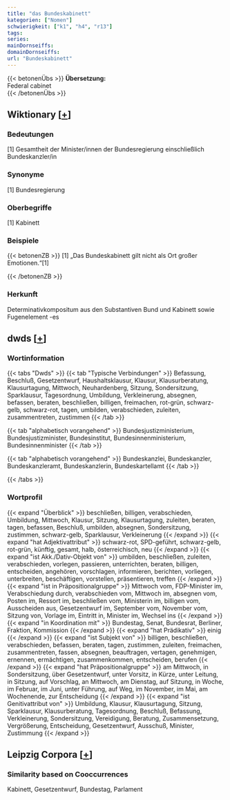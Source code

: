 ```yaml
---
title: "das Bundeskabinett"
kategorien: ["Nomen"]
schwierigkeit: ["k1", "h4", "r13"]
tags:
series:
mainDornseiffs:
domainDornseiffs:
url: "Bundeskabinett"
---
```


{{< betonenÜbs >}}
**Übersetzung:**  
Federal cabinet  
{{< /betonenÜbs >}}

## Wiktionary [[+](https://de.wiktionary.org/wiki/Bundeskabinett)]

### Bedeutungen
[1] Gesamtheit der Minister/innen der Bundesregierung einschließlich Bundeskanzler/in  

### Synonyme
[1] Bundesregierung  

### Oberbegriffe
[1] Kabinett  

### Beispiele
{{< betonenZB >}}
[1] „Das Bundeskabinett gilt nicht als Ort großer Emotionen.“[1]  

{{< /betonenZB >}}
### Herkunft
Determinativkompositum aus den Substantiven Bund und Kabinett sowie Fugenelement -es  



## dwds [[+](https://www.dwds.de/wb/Bundeskabinett)]

### Wortinformation
{{< tabs "Dwds" >}}
{{< tab "Typische Verbindungen" >}}
Befassung, Beschluß, Gesetzentwurf, Haushaltsklausur, Klausur, Klausurberatung, Klausurtagung, Mittwoch, Neuhardenberg, Sitzung, Sondersitzung, Sparklausur, Tagesordnung, Umbildung, Verkleinerung, absegnen, befassen, beraten, beschließen, billigen, freimachen, rot-grün, schwarz-gelb, schwarz-rot, tagen, umbilden, verabschieden, zuleiten, zusammentreten, zustimmen
{{< /tab >}}

{{< tab "alphabetisch vorangehend" >}}
Bundesjustizministerium, Bundesjustizminister, Bundesinstitut, Bundesinnenministerium, Bundesinnenminister
{{< /tab >}}

{{< tab "alphabetisch vorangehend" >}}
Bundeskanzlei, Bundeskanzler, Bundeskanzleramt, Bundeskanzlerin, Bundeskartellamt
{{< /tab >}}

{{< /tabs >}}

### Wortprofil
{{< expand "Überblick" >}} beschließen, billigen, verabschieden, Umbildung, Mittwoch, Klausur, Sitzung, Klausurtagung, zuleiten, beraten, tagen, befassen, Beschluß, umbilden, absegnen, Sondersitzung, zustimmen, schwarz-gelb, Sparklausur, Verkleinerung {{< /expand >}}
{{< expand "hat Adjektivattribut" >}} schwarz-rot, SPD-geführt, schwarz-gelb, rot-grün, künftig, gesamt, halb, österreichisch, neu {{< /expand >}}
{{< expand "ist Akk./Dativ-Objekt von" >}} umbilden, beschließen, zuleiten, verabschieden, vorlegen, passieren, unterrichten, beraten, billigen, entscheiden, angehören, vorschlagen, informieren, berichten, vorliegen, unterbreiten, beschäftigen, vorstellen, präsentieren, treffen {{< /expand >}}
{{< expand "ist in Präpositionalgruppe" >}} Mittwoch vom, FDP-Minister im, Verabschiedung durch, verabschieden vom, Mittwoch im, absegnen vom, Posten im, Ressort im, beschließen vom, Ministerin im, billigen vom, Ausscheiden aus, Gesetzentwurf im, September vom, November vom, Sitzung von, Vorlage im, Eintritt in, Minister im, Wechsel ins {{< /expand >}}
{{< expand "in Koordination mit" >}} Bundestag, Senat, Bundesrat, Berliner, Fraktion, Kommission {{< /expand >}}
{{< expand "hat Prädikativ" >}} einig {{< /expand >}}
{{< expand "ist Subjekt von" >}} billigen, beschließen, verabschieden, befassen, beraten, tagen, zustimmen, zuleiten, freimachen, zusammentreten, fassen, absegnen, beauftragen, vertagen, genehmigen, ernennen, ermächtigen, zusammenkommen, entscheiden, berufen {{< /expand >}}
{{< expand "hat Präpositionalgruppe" >}} am Mittwoch, in Sondersitzung, über Gesetzentwurf, unter Vorsitz, in Kürze, unter Leitung, in Sitzung, auf Vorschlag, an Mittwoch, am Dienstag, auf Sitzung, in Woche, im Februar, im Juni, unter Führung, auf Weg, im November, im Mai, am Wochenende, zur Entscheidung {{< /expand >}}
{{< expand "ist Genitivattribut von" >}} Umbildung, Klausur, Klausurtagung, Sitzung, Sparklausur, Klausurberatung, Tagesordnung, Beschluß, Befassung, Verkleinerung, Sondersitzung, Vereidigung, Beratung, Zusammensetzung, Vergrößerung, Entscheidung, Gesetzentwurf, Ausschuß, Minister, Zustimmung {{< /expand >}}

## Leipzig Corpora [[+](https://corpora.uni-leipzig.de/en/res?word=Bundeskabinett&corpusId=deu_newscrawl-public_2018)]


### Similarity based on Cooccurrences
Kabinett, Gesetzentwurf, Bundestag, Parlament

